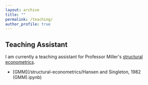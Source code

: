 ```yaml
---
layout: archive
title: ""
permalink: /teaching/
author_profile: true
---
```


## Teaching Assistant

I am currently a teaching assistant for Professor Miller's [structural econometrics](https://comlabgames.com/structuraleconometrics/).

- [GMM](/structural-econometrics/Hansen and Singleton, 1982 (GMM).ipynb)